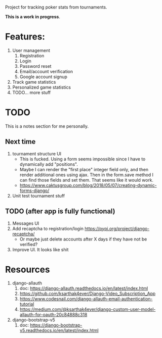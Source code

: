 Project for tracking poker stats from tournaments. 

**This is a work in progress**.

# Features:
1. User management
	1. Registration
	1. Login
	1. Password reset
	1. Email/account verification
	1. Google account signup
1. Track game statistics
1. Personalized game statistics
1. TODO... more stuff


# TODO
This is a notes section for me personally.

## Next time
1. tournament structure UI
	- This is fucked. Using a form seems impossible since I have to dynamically add "positions". 
	- Maybe I can render the "first place" integer field only, and then render additional ones using ajax. Then in the form.save method I can find those fields and set them. That seems like it would work.
	- https://www.caktusgroup.com/blog/2018/05/07/creating-dynamic-forms-django/
1. Unit test tournament stuff


## TODO (after app is fully functional)
1. Messages UI
1. Add recaptcha to registration/login https://pypi.org/project/django-recaptcha/
	- Or maybe just delete accounts after X days if they have not be verified?
1. Improve UI. It looks like shit


# Resources
1. django-allauth
	1. doc: https://django-allauth.readthedocs.io/en/latest/index.html
	1. https://github.com/ksarthak4ever/Django-Video_Subscription_App
	1. https://www.codesnail.com/django-allauth-email-authentication-tutorial
	1. https://medium.com/@ksarthak4ever/django-custom-user-model-allauth-for-oauth-20c84888c318
1. django-bootstrap-v5
	1. doc: https://django-bootstrap-v5.readthedocs.io/en/latest/index.html

